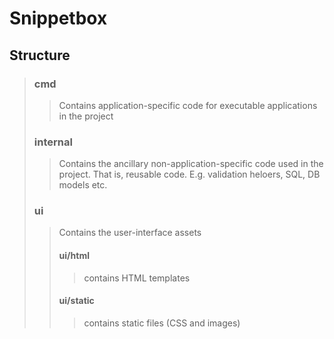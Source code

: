 # Snippetbox

## Structure 

> ### cmd 
>> Contains application-specific code for executable applications in the project
> ### internal 
>> Contains the ancillary non-application-specific code used in the project. That
>> is, reusable code. E.g. validation heloers, SQL, DB models etc.
> ### ui 
>> Contains the user-interface assets 
>> #### ui/html 
>>> contains HTML templates
>> #### ui/static  
>>> contains static files (CSS and images)


